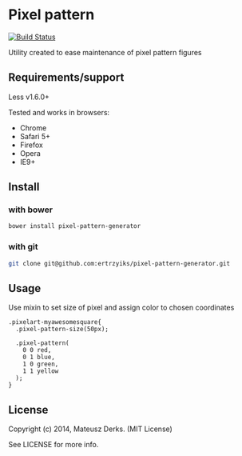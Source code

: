 # Pixel pattern 

[![Build Status](https://travis-ci.org/ertrzyiks/pixel-pattern-generator.svg?branch=master)](https://travis-ci.org/ertrzyiks/pixel-pattern-generator)

Utility created to ease maintenance of pixel pattern figures

## Requirements/support

Less v1.6.0+

Tested and works in browsers:
- Chrome
- Safari 5+
- Firefox
- Opera
- IE9+

## Install

### with bower
    
```bash
bower install pixel-pattern-generator
```
    
### with git

```bash
git clone git@github.com:ertrzyiks/pixel-pattern-generator.git
```
## Usage

Use mixin to set size of pixel and assign color to chosen coordinates

```less
.pixelart-myawesomesquare{
  .pixel-pattern-size(50px);

  .pixel-pattern(
    0 0 red, 
    0 1 blue, 
    1 0 green, 
    1 1 yellow
  );
}
```

## License

Copyright (c) 2014, Mateusz Derks. (MIT License)

See LICENSE for more info.
